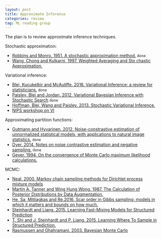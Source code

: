 ```yaml
---
layout: post
title: Approximate Inference
categories: review
tag: ML reading group
---
```



The plan is to review approximate inference techniques.

Stochastic approximation:

* [Robbins and Monro. 1951. A stochastic approximation method.](https://www.jstor.org/stable/2236626?seq=1#page_scan_tab_contents) `done`
* [Wang, Chong and Kulkarni, 1997. Weighted Averaging and Sto chastic Approximation.](http://www.cs.jhu.edu/~ijwang/pub/mcss_Mar20.pdf)

Variational inference:

* [Blei, Kucukelbir and McAuliffe. 2016. Variational Inference: a review for statisticians.](https://arxiv.org/abs/1601.00670) `done`
* [Paisley, Blei and Jordan. 2012. Variational Bayesian Inference with Stochastic Search](http://www.columbia.edu/~jwp2128/Papers/PaisleyBleiJordan2012b.pdf) `done`
* [Hoffman, Blei, Wang and Paisley. 2013. Stochastic Variational Inference.](http://www.columbia.edu/~jwp2128/Papers/HoffmanBleiWangPaisley2013.pdf)
* [NIPS workshop on VI](https://sites.google.com/site/variationalworkshop/)


Approximating partition functions:

* [Gutmann and Hyvarinen. 2012. Noise-constrastive estimation of unnormalized statistical models, with applications to natural image statistics.](http://www.jmlr.org/papers/volume13/gutmann12a/gutmann12a.pdf) `done`
* [Dyer. 2014. Notes on noise contrastive estimation and negative sampling.](http://arxiv.org/pdf/1410.8251v1.pdf) `done`
* [Geyer. 1994. On the convergence of Monte Carlo maximum likelihood calculations.](https://www2.stat.duke.edu/~scs/Courses/Stat376/Papers/GibbsFieldEst/GeyerConvergeMCMaxLik1994.pdf)



MCMC:

* [Neal. 2000. Markov chain sampling methods for Dirichlet process mixture models](http://www.stat.columbia.edu/npbayes/papers/neal_sampling.pdf)
* [Martin A. Tanner and Wing Hung Wong. 1987. The Calculation of Posterior Distributions by Data Augmentation.](http://www.stat.cmu.edu/~brian/905-2009/all-papers/tanner-wong-1987-with-disc.pdf)
* [He, Sa, Mitliagkas and Re.2016. Scar order in Gibbs sampling: models in which it matters and bounds on how much.](http://arxiv.org/pdf/1606.03432.pdf)
* [Steinhardt and Liang. 2015. Learning Fast-Mixing Models for Structured Prediction](http://jmlr.org/proceedings/papers/v37/steinhardtb15.pdf)
* [T. Shi and J. Steinhardt and P. Liang. 2015. Learning Where To Sample in Structured Prediction.](https://cs.stanford.edu/~pliang/papers/sample-aistats2015.pdf)
* [Rasmussen and Ghahramani. 2003. Bayesian Monte Carlo](http://mlg.eng.cam.ac.uk/zoubin/papers/RasGha03.pdf)
